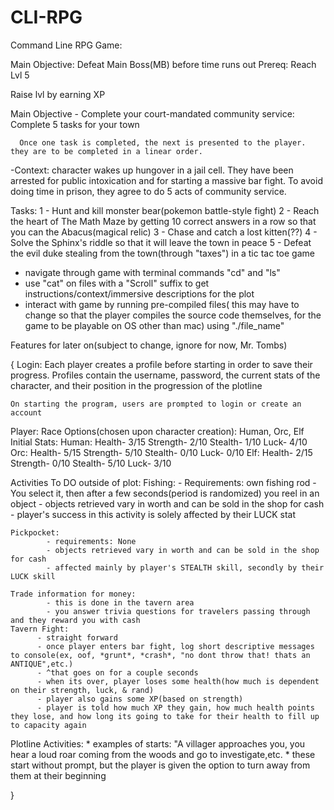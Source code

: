 # CLI-RPG
Command Line RPG Game:

Main Objective:   Defeat Main Boss(MB) before time runs out
    Prereq: Reach Lvl 5
    
Raise lvl by earning XP

Main Objective - Complete your court-mandated community service:
      Complete 5 tasks for your town

      Once one task is completed, the next is presented to the player. they are to be completed in a linear order.

-Context: character wakes up hungover in a jail cell. They have been arrested for public intoxication and for starting a massive bar fight. To avoid doing time in prison, they agree to do 5 acts of community service.

Tasks:
      1 - Hunt and kill monster bear(pokemon battle-style fight)
      2 - Reach the heart of The Math Maze by getting 10 correct answers in a row so that you can the Abacus(magical relic)
      3 - Chase and catch a lost kitten(??)
      4 - Solve the Sphinx's riddle so that it will leave the town in peace
      5 - Defeat the evil duke stealing from the town(through "taxes") in a tic tac toe game

- navigate through game with terminal commands "cd" and "ls"
- use "cat" on files with a "Scroll" suffix to get instructions/context/immersive descriptions for the plot
- interact with game by running pre-compiled files( this may have to change so that the player compiles the source code themselves, for the game to be playable on OS other than mac) using "./file_name"
    


 
Features for later on(subject to change, ignore for now, Mr. Tombs)

{
  Login:
    Each player creates a profile before starting in order to save their progress.
    Profiles contain the username, password, the current stats of the character, and their position in the progression of the plotline

    On starting the program, users are prompted to login or create an account

  Player:
    Race Options(chosen upon character creation): Human,  Orc, Elf
      Initial Stats:
        Human:
          Health- 3/15
          Strength- 2/10
          Stealth- 1/10
          Luck- 4/10
        Orc:
          Health- 5/15
          Strength- 5/10
          Stealth- 0/10
          Luck- 0/10
        Elf:
          Health- 2/15
          Strength- 0/10
          Stealth- 5/10
          Luck- 3/10
          
      

  Activities To DO outside of plot:
    Fishing: 
            - Requirements: own fishing rod
            - You select it, then after a few seconds(period is randomized) you reel in an object
            - objects retrieved vary in worth and can be sold in the shop for cash
            - player's success in this activity is solely affected by their LUCK stat

    Pickpocket:
            - requirements: None
            - objects retrieved vary in worth and can be sold in the shop for cash
            - affected mainly by player's STEALTH skill, secondly by their LUCK skill
    
    Trade information for money:
            - this is done in the tavern area
            - you answer trivia questions for travelers passing through and they reward you with cash
    Tavern Fight:
          - straight forward
          - once player enters bar fight, log short descriptive messages to console(ex, oof, *grunt*, *crash*, "no dont throw that! thats an ANTIQUE",etc.)
          - ^that goes on for a couple seconds
          - when its over, player loses some health(how much is dependent on their strength, luck, & rand)
          - player also gains some XP(based on strength)
          - player is told how much XP they gain, how much health points they lose, and how long its going to take for their health to fill up to capacity again


  Plotline Activities:
    * examples of starts: "A villager approaches you, you hear a loud roar coming from the woods and go to investigate,etc.
    * these start without prompt, but the player is given the option to turn away from them at their beginning
    

}
